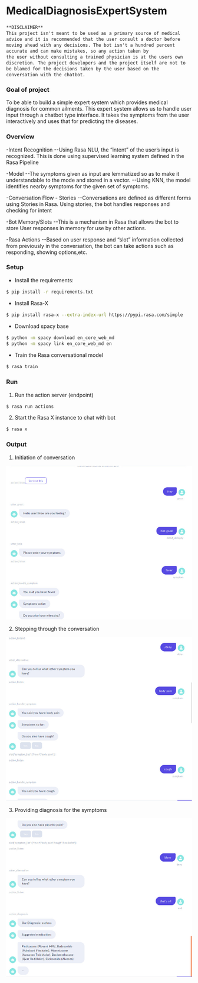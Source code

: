 # MedicalDiagnosisExpertSystem

```
**DISCLAIMER**
This project isn't meant to be used as a primary source of medical advice and it is recommended that the user consult a doctor before moving ahead with any decisions. The bot isn't a hundred percent accurate and can make mistakes, so any action taken by
the user without consulting a trained physician is at the users own discretion. The project developers and the project itself are not to be blamed for the decisions taken by the user based on the conversation with the chatbot.
```

### Goal of project
To be able to build a simple expert system which provides medical diagnosis for common ailments.
This expert system allows us to handle user input through a chatbot type interface. It takes the symptoms from the user interactively and uses that for predicting the diseases.

### Overview
-Intent Recognition
--Using Rasa NLU, the “intent” of the user’s input is recognized. This is done using supervised learning system defined in the Rasa Pipeline

-Model
--The symptoms given as input are lemmatized so as to make it understandable to the mode and stored in a vector.
--Using KNN, the model identifies nearby symptoms for the given set of symptoms.

-Conversation Flow - Stories
--Conversations are defined as different forms using Stories in Rasa. Using stories, the bot handles responses and checking for intent

-Bot Memory/Slots
--This is a mechanism in Rasa that allows the bot to store User responses in memory for use by other actions.

-Rasa Actions
--Based on user response and “slot” information collected from previously in the conversation, the bot can take actions such as responding, showing options,etc.

### Setup
- Install the requirements:
```bash
$ pip install -r requirements.txt
```

- Install Rasa-X
```bash
$ pip install rasa-x --extra-index-url https://pypi.rasa.com/simple
```

- Download spacy base

```bash
$ python -m spacy download en_core_web_md
$ python -m spacy link en_core_web_md en
```

- Train the Rasa conversational model

```bash
$ rasa train
```

### Run

1. Run the action server (endpoint)
```bash
$ rasa run actions
```

2. Start the Rasa X instance to chat with bot
```bash
$ rasa x
```

### Output

1. Initiation of conversation

![alt text](https://github.com/followCode/MedicalDiagnosisExpertSystem/raw/master/images/init.jpeg "Initiation of the conversation")

2. Stepping through the conversation

![alt text](https://github.com/followCode/MedicalDiagnosisExpertSystem/raw/master/images/step1.jpeg "Stepping in conversation")

3. Providing diagnosis for the symptoms

![alt text](https://github.com/followCode/MedicalDiagnosisExpertSystem/raw/master/images/step2.jpeg "Stepping into conversation")

